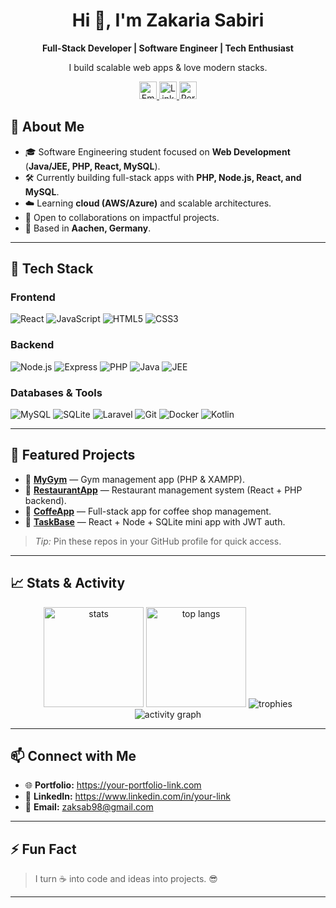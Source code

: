 <div align="center">
  <h1>Hi 👋, I'm Zakaria Sabiri</h1>
  <p><strong>Full-Stack Developer | Software Engineer | Tech Enthusiast</strong></p>
  <p>I build scalable web apps & love modern stacks.</p>

  <p>
    <a href="mailto:zaksab98@gmail.com">
      <img
        src="https://img.shields.io/badge/Email-zaksab98%40gmail.com-EA4335?style=for-the-badge&logo=gmail&logoColor=FFFFFF"
        alt="Email"
        height="28"
      />
    </a>
    <a href="https://www.linkedin.com/in/your-vanity](https://www.linkedin.com/in/zakaria-sabiri-8a97b4364/">
      <img
        src="https://img.shields.io/badge/LinkedIn-Connect-0A66C2?style=for-the-badge&logo=linkedin&logoColor=FFFFFF"
        alt="LinkedIn"
        height="28"
      />
    </a>
    <a href="https://your-portfolio-link.com">
      <img
        src="https://img.shields.io/badge/Portfolio-Visit-000000?style=for-the-badge&logo=vercel&logoColor=FFFFFF"
        alt="Portfolio"
        height="28"
      />
    </a>
  </p>
</div>


## 🚀 About Me
- 🎓 Software Engineering student focused on **Web Development** (**Java/JEE, PHP, React, MySQL**).
- 🛠️ Currently building full-stack apps with **PHP, Node.js, React, and MySQL**.
- ☁️ Learning **cloud (AWS/Azure)** and scalable architectures.
- 🤝 Open to collaborations on impactful projects.
- 📍 Based in **Aachen, Germany**.

---

## 🧰 Tech Stack

### Frontend
![React](https://img.shields.io/badge/React-20232A?logo=react&logoColor=61DAFB&style=for-the-badge)
![JavaScript](https://img.shields.io/badge/JavaScript-323330?logo=javascript&logoColor=F7DF1E&style=for-the-badge)
![HTML5](https://img.shields.io/badge/HTML5-E34F26?logo=html5&logoColor=white&style=for-the-badge)
![CSS3](https://img.shields.io/badge/CSS3-1572B6?logo=css3&logoColor=white&style=for-the-badge)

### Backend
![Node.js](https://img.shields.io/badge/Node.js-339933?logo=nodedotjs&logoColor=white&style=for-the-badge)
![Express](https://img.shields.io/badge/Express-000000?logo=express&logoColor=white&style=for-the-badge)
![PHP](https://img.shields.io/badge/PHP-777BB4?logo=php&logoColor=white&style=for-the-badge)
![Java](https://img.shields.io/badge/Java-ED8B00?logo=java&logoColor=white&style=for-the-badge)
![JEE](https://img.shields.io/badge/JEE-5382A1?logo=openjdk&logoColor=white&style=for-the-badge)

### Databases & Tools
![MySQL](https://img.shields.io/badge/MySQL-4479A1?logo=mysql&logoColor=white&style=for-the-badge)
![SQLite](https://img.shields.io/badge/SQLite-003B57?logo=sqlite&logoColor=white&style=for-the-badge)
![Laravel](https://img.shields.io/badge/Laravel-FF2D20?logo=laravel&logoColor=white&style=for-the-badge)
![Git](https://img.shields.io/badge/Git-F05032?logo=git&logoColor=white&style=for-the-badge)
![Docker](https://img.shields.io/badge/Docker-2496ED?logo=docker&logoColor=white&style=for-the-badge)
![Kotlin](https://img.shields.io/badge/Kotlin-7F52FF?logo=kotlin&logoColor=white&style=for-the-badge)

---

## 🌟 Featured Projects

- 🔹 **[MyGym](https://github.com/zaka41a/MyGym)** — Gym management app (PHP & XAMPP).
- 🔹 **[RestaurantApp](https://github.com/zaka41a/RestaurantApp)** — Restaurant management system (React + PHP backend).
- 🔹 **[CoffeApp](https://github.com/zaka41a/CoffeApp)** — Full-stack app for coffee shop management.
- 🔹 **[TaskBase](https://github.com/zaka41a/TaskBase)** — React + Node + SQLite mini app with JWT auth.

> *Tip:* Pin these repos in your GitHub profile for quick access.

---

## 📈 Stats & Activity

<div align="center">

<img height="160" src="https://github-readme-stats.vercel.app/api?username=zaka41a&show_icons=true&theme=tokyonight&hide_border=true" alt="stats" />
<img height="160" src="https://github-readme-stats.vercel.app/api/top-langs/?username=zaka41a&layout=compact&theme=tokyonight&hide_border=true" alt="top langs" />

<img src="https://github-profile-trophy.vercel.app/?username=zaka41a&theme=tokyonight&margin-w=10&margin-h=10&no-frame=true" alt="trophies" />

<img src="https://github-readme-activity-graph.vercel.app/graph?username=zaka41a&theme=react-dark&hide_border=true&area=true" alt="activity graph" />

</div>

---

## 📫 Connect with Me
- 🌐 **Portfolio:** https://your-portfolio-link.com  
- 💼 **LinkedIn:** https://www.linkedin.com/in/your-link  
- 📧 **Email:** [zaksab98@gmail.com](mailto:zaksab98@gmail.com)

---

## ⚡ Fun Fact
> I turn ☕ into code and ideas into projects. 😎

---
